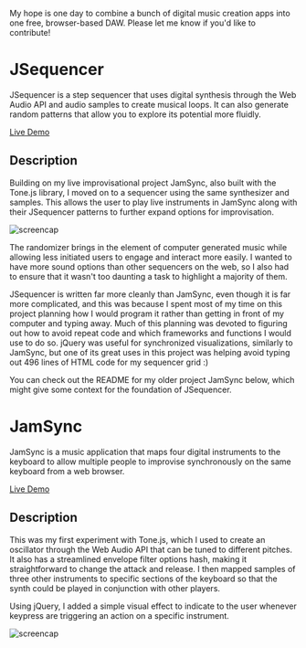 My hope is one day to combine a bunch of digital music creation apps into one free, browser-based DAW. Please let me know if you'd like to contribute!

# JSequencer

JSequencer is a step sequencer that uses digital synthesis through the Web Audio API and audio samples to create musical loops. It can also generate random patterns that allow you to explore its potential more fluidly.

[Live Demo](https://eden.cool/JSequencer/)

## Description

Building on my live improvisational project JamSync, also built with the Tone.js library, I moved on to a sequencer using the same synthesizer and samples. This allows the user to play live instruments in JamSync along with their JSequencer patterns to further expand options for improvisation.

![screencap](https://github.com/Eden12345/JamSync/blob/master/assets/jseqscreencap.png)

The randomizer brings in the element of computer generated music while allowing less initiated users to engage and interact more easily. I wanted to have more sound options than other sequencers on the web, so I also had to ensure that it wasn't too daunting a task to highlight a majority of them.

JSequencer is written far more cleanly than JamSync, even though it is far more complicated, and this was because I spent most of my time on this project planning how I would program it rather than getting in front of my computer and typing away. Much of this planning was devoted to figuring out how to avoid repeat code and which frameworks and functions I would use to do so. jQuery was useful for synchronized visualizations, similarly to JamSync, but one of its great uses in this project was helping avoid typing out 496 lines of HTML code for my sequencer grid :)

You can check out the README for my older project JamSync below, which might give some context for the foundation of JSequencer.

# JamSync

JamSync is a music application that maps four digital instruments to the keyboard to allow multiple people to improvise synchronously on the same keyboard from a web browser.

[Live Demo](https://eden.cool/JSequencer/jamsync.html)

## Description

This was my first experiment with Tone.js, which I used to create an oscillator through the Web Audio API that can be tuned to different pitches. It also has a streamlined envelope filter options hash, making it straightforward to change the attack and release. I then mapped samples of three other instruments to specific sections of the keyboard so that the synth could be played in conjunction with other players.

Using jQuery, I added a simple visual effect to indicate to the user whenever keypress are triggering an action on a specific instrument.

![screencap](https://github.com/Eden12345/JamSync/blob/master/assets/screencap.png)
